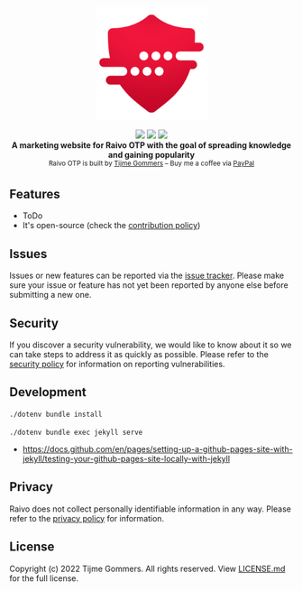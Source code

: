 <p align="center">
    <img src="https://raw.githubusercontent.com/raivo-otp/ios-application/master/Assets/app-icon.png" width="200"/>
</p>
<p align="center">
    <a href="https://github.com/raivo-otp/marketing-website/blob/master/LICENSE.md"><img src="https://raw.finnwea.com/shield/?firstText=Source&secondText=Licensed" /></a>
    <a href="https://todo/"><img src="https://raw.finnwea.com/shield/?firstText=Platform&secondText=ToDo" /></a>
    <a href="https://github.com/raivo-otp/marketing-website/releases"><img src="https://raw.finnwea.com/vector-shields-v1/?typeKey=SemverVersion&typeValue1=raivo-otp&typeValue2=marketing-website&typeValue4=Release&cache=4"></a>
    <br/>
    <b>A marketing website for Raivo OTP with the goal of spreading knowledge and gaining popularity</b>
    <br/>
    <sup>Raivo OTP is built by <a href="https://www.linkedin.com/in/tijme/">Tijme Gommers</a> – Buy me a coffee via <a href="https://www.paypal.me/tijmegommers">PayPal</a></sup>
    <br/>
</p>

## Features

* ToDo
* It's open-source (check the [contribution policy](https://github.com/raivo-otp/marketing-website/blob/master/CONTRIBUTING.md))

## Issues

Issues or new features can be reported via the [issue tracker](https://github.com/raivo-otp/marketing-website/issues). Please make sure your issue or feature has not yet been reported by anyone else before submitting a new one.

## Security

If you discover a security vulnerability, we would like to know about it so we can take steps to address it as quickly as possible. Please refer to the [security policy](https://github.com/raivo-otp/marketing-website/blob/master/SECURITY.md) for information on reporting vulnerabilities.

## Development

    ./dotenv bundle install
    
    ./dotenv bundle exec jekyll serve

- https://docs.github.com/en/pages/setting-up-a-github-pages-site-with-jekyll/testing-your-github-pages-site-locally-with-jekyll

## Privacy

Raivo does not collect personally identifiable information in any way. Please refer to the [privacy policy](https://github.com/raivo-otp/marketing-website/blob/master/PRIVACY.md) for information.

## License

Copyright (c) 2022 Tijme Gommers. All rights reserved. View [LICENSE.md](https://github.com/raivo-otp/marketing-website/blob/master/LICENSE.md) for the full license.
